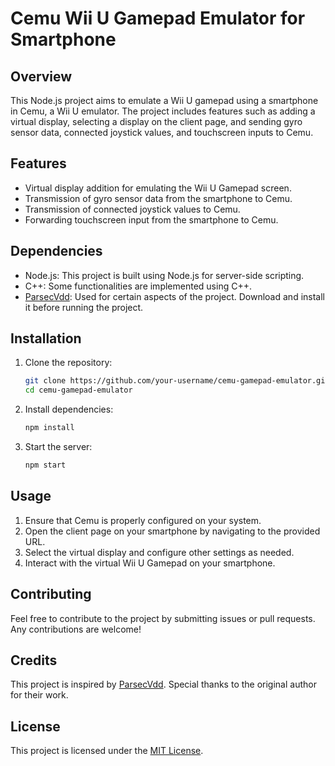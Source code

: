 
# Cemu Wii U Gamepad Emulator for Smartphone

## Overview
This Node.js project aims to emulate a Wii U gamepad using a smartphone in Cemu, a Wii U emulator. The project includes features such as adding a virtual display, selecting a display on the client page, and sending gyro sensor data, connected joystick values, and touchscreen inputs to Cemu.
## Features
- Virtual display addition for emulating the Wii U Gamepad screen.
- Transmission of gyro sensor data from the smartphone to Cemu.
- Transmission of connected joystick values to Cemu.
- Forwarding touchscreen input from the smartphone to Cemu.

## Dependencies
- Node.js: This project is built using Node.js for server-side scripting.
- C++: Some functionalities are implemented using C++.
- [ParsecVdd](https://github.com/nomi-san/parsec-vdd): Used for certain aspects of the project. Download and install it before running the project.

## Installation
1. Clone the repository:
   ```bash
   git clone https://github.com/your-username/cemu-gamepad-emulator.git
   cd cemu-gamepad-emulator
   ```

2. Install dependencies:
   ```bash
   npm install
   ```

3. Start the server:
   ```bash
   npm start
   ```

## Usage
1. Ensure that Cemu is properly configured on your system.
2. Open the client page on your smartphone by navigating to the provided URL.
3. Select the virtual display and configure other settings as needed.
4. Interact with the virtual Wii U Gamepad on your smartphone.

## Contributing
Feel free to contribute to the project by submitting issues or pull requests. Any contributions are welcome!

## Credits
This project is inspired by [ParsecVdd](https://github.com/nomi-san/parsec-vdd). Special thanks to the original author for their work.

## License
This project is licensed under the [MIT License](LICENSE).
